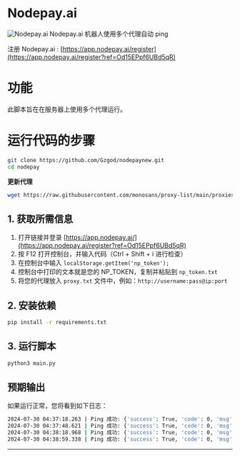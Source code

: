 # Nodepay.ai
![Nodepay.ai](image.png)
Nodepay.ai 机器人使用多个代理自动 ping

注册 Nodepay.ai : [https://app.nodepay.ai/register](https://app.nodepay.ai/register?ref=Od15EPpf6UBd5qR)

# 功能
此脚本旨在在服务器上使用多个代理运行。

# 运行代码的步骤
```bash
git clone https://github.com/Gzgod/nodepaynew.git
cd nodepay
```
**更新代理**
```bash
wget https://raw.githubusercontent.com/monosans/proxy-list/main/proxies/all.txt && mv all.txt proxy.txt
```
## 1. 获取所需信息

1. 打开链接并登录 [https://app.nodepay.ai/](https://app.nodepay.ai/register?ref=Od15EPpf6UBd5qR)
2. 按 F12 打开控制台，并输入代码（Ctrl + Shift + i 进行检查）
3. 在控制台中输入 ``localStorage.getItem('np_token');``
4. 控制台中打印的文本就是您的 NP_TOKEN，复制并粘贴到 `np_token.txt`
5. 将您的代理放入 `proxy.txt` 文件中，例如：`http://username:pass@ip:port`
## 2. 安装依赖
```bash
pip install -r requirements.txt
```
## 3. 运行脚本
```bash
python3 main.py
```
## 预期输出
如果运行正常，您将看到如下日志：
```bash
2024-07-30 04:37:18.263 | Ping 成功: {'success': True, 'code': 0, 'msg': '成功', 'data': {'ip_score': 88}}
2024-07-30 04:37:48.621 | Ping 成功: {'success': True, 'code': 0, 'msg': '成功', 'data': {'ip_score': 90}}
2024-07-30 04:38:18.968 | Ping 成功: {'success': True, 'code': 0, 'msg': '成功', 'data': {'ip_score': 94}}
2024-07-30 04:38:59.338 | Ping 成功: {'success': True, 'code': 0, 'msg': '成功', 'data': {'ip_score': 98}}
```

--- 
